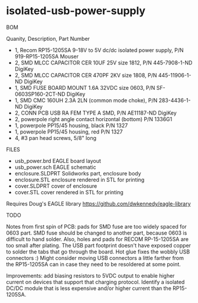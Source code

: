 # isolated-usb-power-supply

BOM

Quanity, Description, Part Number
- 1, Recom RP15-1205SA  9-18V to 5V dc/dc isolated power supply, P/N 919-RP15-1205SA Mouser
- 2, SMD MLCC CAPACITOR CER 10UF 25V size 1812, P/N 445-7908-1-ND DigiKey
- 2, SMD MLCC CAPACITOR CER 470PF 2KV size 1808, P/N 445-11906-1-ND DigiKey
- 1, SMD FUSE BOARD MOUNT 1.6A 32VDC size 0603, P/N SF-0603SP160-2CT-ND DigiKey
- 1, SMD CMC 160UH 2.3A 2LN (common mode choke), P/N 283-4436-1-ND DigiKey
- 2, CONN PCB USB RA FEM TYPE A SMD, P/N AE11187-ND DigiKey
- 2, powerpole right angle contact horizontal (bottom) P/N 1336G1
- 1, powerpole PP15/45 housing, black P/N 1327
- 1, powerpole PP15/45 housing, red P/N 1327
- 4, #3 pan head screws, 5/8" long

FILES

- usb_power.brd    EAGLE board layout
- usb_power.sch    EAGLE schematic
- enclosure.SLDPRT Solidworks part, enclosure body
- enclosure.STL    enclosure rendered in STL for printing
- cover.SLDPRT     cover of enclosure
- cover.STL        cover rendered in STL for printing

Requires Doug's EAGLE library https://github.com/dwkennedy/eagle-library

TODO

Notes from first spin of PCB: pads for SMD fuse are too widely spaced for 0603 part.  SMD fuse should be changed to another part, because 0603 is difficult to hand solder. Also, holes and pads for RECOM RP-15-1205SA are too small after plating.  The USB part footprint doesn't have exposed copper to solder the tabs that go through the board. Hot glue fixes the wobbly USB connectors :)  Might consider moving USB connectors a little farther from the RP15-1205SA can in case they need to be resoldered at some point.

Improvements: add biasing resistors to 5VDC output to enable higher current on devices that support that charging protocol.  Identify a isolated DC/DC module that is less expensive and/or higher current than the RP15-1205SA.
